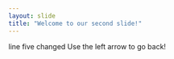 ```yaml
---
layout: slide
title: "Welcome to our second slide!"
---
```

line five changed
Use the left arrow to go back!
